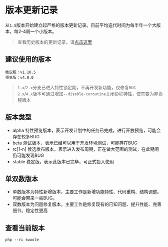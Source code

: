 # 版本更新记录

从`1.5`版本开始建立起严格的版本更新记录。目前平均迭代时间为每半年一个大版本，每2-4周一个小版本。

> 查看历史版本的更新记录，请[点击这里](https://wiki.swoole.com/wiki/page/411.html)

建议使用的版本
----

```
稳定版：v1.10.5
预览版：v4.0.0
```

> `1.x`/`2.x`分支已进入特性锁定期，不再开发新功能，仅修复`BUG`  
> `2.x`/`4.x`版本可通过增加`--disable-coroutine`关闭协程特性，使其变为非协程版本

版本类型
-----
* alpha 特性预览版本，表示开发计划中的任务已完成，进行开放预览，可能会存在较多BUG
* beta 测试版本，表示已经可以用于开发环境测试，可能存在BUG
* rc[1-n] 候选发布版本，表示进入发布周期，正在做大范围的测试，在此期间仍可能发现BUG
* stable 稳定版，表示此版本已完毕，可正式投入使用

单双数版本
----
* 单数版本为特性新增版本，主要工作是新增功能特性、代码重构、结构调整。可能会带来一些BUG。
* 双数版本为问题修复版本，主要工作是修复现有的已知问题、提升性能、完善细节。稳定性更高

查看当前版本
-----

```shell
php --ri swoole
```
